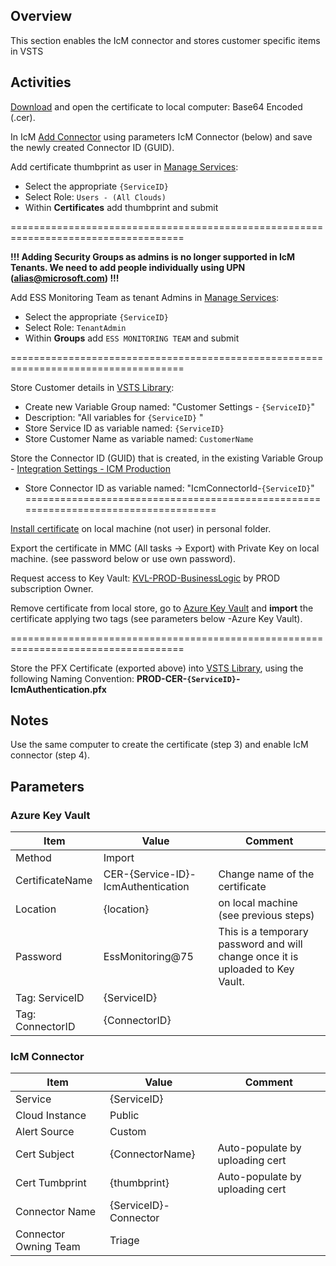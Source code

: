 ## Overview
This section enables the IcM connector and stores customer specific items in VSTS

## Activities

[Download](https://ssladminhre/) and open the certificate to local computer: Base64 Encoded (.cer).

In IcM [Add Connector](https://icm.ad.msft.net/imp/v3/administration/connectoronboarding) using parameters IcM Connector (below) and save the newly created Connector ID (GUID).

Add certificate thumbprint as user in [Manage Services](https://icm.ad.msft.net/imp/ManageTenants.aspx):

- Select the appropriate `{ServiceID}`
- Select Role: `Users - (All Clouds)`
- Within **Certificates** add thumbprint and submit

====================================================================================

**!!! Adding Security Groups as admins is no longer supported in IcM Tenants. We need to add people individually using UPN (alias@microsoft.com) !!!** 

Add ESS Monitoring Team as tenant Admins in [Manage Services](https://icm.ad.msft.net/imp/ManageTenants.aspx):

- Select the appropriate `{ServiceID}`
- Select Role: `TenantAdmin`
- Within **Groups** add `ESS MONITORING TEAM` and submit 

====================================================================================

Store Customer details in [VSTS Library](https://easplatform.visualstudio.com/Monitoring/_library?itemType=VariableGroups):

- Create new Variable Group named: "Customer Settings - `{ServiceID}`"
- Description: "All variables for `{ServiceID}` "
- Store Service ID as variable named: `{ServiceID}`
- Store Customer Name as variable named: `CustomerName`

Store the Connector ID (GUID) that is created, in the existing Variable Group - [Integration Settings - ICM Production](https://easplatform.visualstudio.com/Monitoring/_library?itemType=VariableGroups&view=VariableGroupView&variableGroupId=18&path=Integration%20Settings%20-%20ICM%20Production)
- Store Connector ID as variable named: "IcmConnectorId-`{ServiceID}`"
====================================================================================

[Install certificate](https://microsoft.sharepoint.com/sites/itweb/faq/identity/Pages/Installing-SSL-Certificates.aspx) on local machine (not user) in personal folder.

Export the certificate in MMC (All tasks -> Export) with Private Key on local machine. (see password below or use own password).

Request access to Key Vault: [KVL-PROD-BusinessLogic](https://ms.portal.azure.com/#@microsoft.onmicrosoft.com/resource/subscriptions/16b26395-68e3-45e2-81c1-54729c26aba8/resourceGroups/BusinessLogic-PROD/providers/Microsoft.KeyVault/vaults/KVL-PROD-BusinessLogic/overview) by PROD subscription Owner.

Remove certificate from local store, go to [Azure Key Vault](https://ms.portal.azure.com/#@microsoft.onmicrosoft.com/resource/subscriptions/16b26395-68e3-45e2-81c1-54729c26aba8/resourceGroups/BusinessLogic-PROD/providers/Microsoft.KeyVault/vaults/KVL-PROD-BusinessLogic/overview) and **import** the certificate applying two tags (see parameters below -Azure Key Vault).

====================================================================================

Store the PFX Certificate (exported above) into [VSTS Library](https://easplatform.visualstudio.com/Monitoring/_library?itemType=SecureFiles), using the following Naming Convention: 
**PROD-CER-`{ServiceID}`-IcmAuthentication.pfx**

## Notes

Use the same computer to create the certificate (step 3) and enable IcM connector (step 4).

## Parameters

### Azure Key Vault

|Item|Value|Comment|
|---|---|---|
|Method| Import |
|CertificateName| CER-{Service-ID}-IcmAuthentication | Change name of the certificate |
|Location| {location}| on local machine (see previous steps) |
|Password | EssMonitoring@75 | This is a temporary password and will change once it is uploaded to Key Vault.|
|Tag: ServiceID| {ServiceID} | |
|Tag: ConnectorID| {ConnectorID} |

### IcM Connector

|Item|Value|Comment|
|---|---|---|
|Service|{ServiceID}| |
|Cloud Instance|Public| |
|Alert Source|Custom| |
|Cert Subject|{ConnectorName}|Auto-populate by uploading cert|
|Cert Tumbprint|{thumbprint}|Auto-populate by uploading cert|
|Connector Name|{ServiceID}-Connector|  |
|Connector Owning Team|Triage| |
